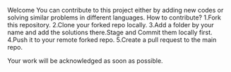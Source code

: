 Welcome
You can contribute to this project either by adding new codes or solving similar problems in different languages.
How to contribute?
    1.Fork  this repository.
    2.Clone your forked repo locally.
    3.Add a folder by your name and add the solutions there.Stage and Commit them locally first.
    4.Push it to your remote forked repo.
    5.Create a pull request to the main repo.

Your work will be acknowledged as soon as possible.


